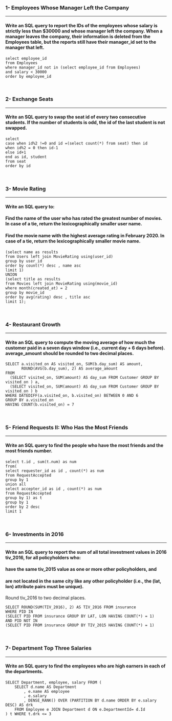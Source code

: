 ### 1- Employees Whose Manager Left the Company
<hr>

#### Write an SQL query to report the IDs of the employees whose salary is strictly less than $30000 and whose manager left the company. When a manager leaves the company, their information is deleted from the Employees table, but the reports still have their manager_id set to the manager that left.

```MySQL
select employee_id
from Employees
where manager_id not in (select employee_id from Employees)
and salary < 30000
order by employee_id
```
<br>

### 2- Exchange Seats
<hr>

#### Write an SQL query to swap the seat id of every two consecutive students. If the number of students is odd, the id of the last student is not swapped.

```MySQL
select
case when id%2 !=0 and id =(select count(*) from seat) then id
when id%2 = 0 then id-1
else id+1
end as id, student
from seat
order by id
```
<br>

### 3- Movie Rating
<hr>

#### Write an SQL query to:

#### Find the name of the user who has rated the greatest number of movies. In case of a tie, return the lexicographically smaller user name.

#### Find the movie name with the highest average rating in February 2020. In case of a tie, return the lexicographically smaller movie name.

```MySQL
(select name as results
from Users left join MovieRating using(user_id)
group by user_id
order by count(*) desc , name asc
limit 1)
UNION
(select title as results
from Movies left join MovieRating using(movie_id)
where month(created_at) = 2
group by movie_id
order by avg(rating) desc , title asc
limit 1);
```
<br>

### 4- Restaurant Growth
<hr>

#### Write an SQL query to compute the moving average of how much the customer paid in a seven days window (i.e., current day + 6 days before). average_amount should be rounded to two decimal places.

```MySQL
SELECT a.visited_on AS visited_on, SUM(b.day_sum) AS amount,
       ROUND(AVG(b.day_sum), 2) AS average_amount
FROM
  (SELECT visited_on, SUM(amount) AS day_sum FROM Customer GROUP BY visited_on ) a,
  (SELECT visited_on, SUM(amount) AS day_sum FROM Customer GROUP BY visited_on ) b
WHERE DATEDIFF(a.visited_on, b.visited_on) BETWEEN 0 AND 6
GROUP BY a.visited_on
HAVING COUNT(b.visited_on) = 7
```
<br>

### 5- Friend Requests II: Who Has the Most Friends
<hr>

#### Write an SQL query to find the people who have the most friends and the most friends number.

```MySQL
select t.id , sum(t.num) as num
from(
select requester_id as id , count(*) as num
from RequestAccepted
group by 1
union all
select accepter_id as id , count(*) as num
from RequestAccepted
group by 1) as t
group by 1
order by 2 desc
limit 1
```
<br>

### 6- Investments in 2016
<hr>

#### Write an SQL query to report the sum of all total investment values in 2016 tiv_2016, for all policyholders who:

#### have the same tiv_2015 value as one or more other policyholders, and

#### are not located in the same city like any other policyholder (i.e., the (lat, lon) attribute pairs must be unique).
Round tiv_2016 to two decimal places.



```MySQL
SELECT ROUND(SUM(TIV_2016), 2) AS TIV_2016 FROM insurance 
WHERE PID IN 
(SELECT PID FROM insurance GROUP BY LAT, LON HAVING COUNT(*) = 1) 
AND PID NOT IN
(SELECT PID FROM insurance GROUP BY TIV_2015 HAVING COUNT(*) = 1)
```
<br>

### 7- Department Top Three Salaries
<hr>

#### Write an SQL query to find the employees who are high earners in each of the departments.

```MySQL
SELECT Department, employee, salary FROM (
    SELECT d.name AS Department
        , e.name AS employee
        , e.salary
        , DENSE_RANK() OVER (PARTITION BY d.name ORDER BY e.salary DESC) AS drk
    FROM Employee e JOIN Department d ON e.DepartmentId= d.Id
) t WHERE t.drk <= 3
```
<br>

